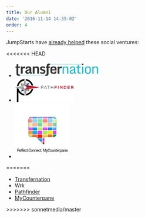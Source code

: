```yaml
---
title: Our Alumni
date: '2016-11-14 14:35:02'
order: 4
---
```

JumpStarts have <u>already helped</u> these social ventures:  

<<<<<<< HEAD


<div class="mt4">
<ul class="list db ml0 mt4 center tc">
 <li class="fl mr2 db mh3">
   <a href="http://transfernation.org/" target="_blank">
   <img src="/uploads/transfernation-logo-3.png"/>
   </a>
 </li>
 <li class="fl mr2 db mh3">
   <a href="https://www.pathfinder.vet/" target="_blank">
   <img src="/uploads/pathfinder-logo.png"/>
   </a>
 </li>
 <li class="fl mr2 db mh3">
   <a href="http://www.mycounterpane.com/" target="_blank">
    <img src="/uploads/mcp-logo-4.jpg"/>
    </a>
 </li>
</ul>
</div>
=======
<ul class="list di ml0 center tc">
  <li>
    <a href="http://transfernation.org/" class="link underline-hover red">Transfernation</a>
  </li>
  <li>
    Wrk
  </li>
  <li>
    <a href="https://www.pathfinder.vet/" class="link underline-hover red">Pathfinder</a>
  </li>
  <li>
    <a href="http://www.mycounterpane.com/" class="link underline-hover red">MyCounterpane</a>
  </li>
</ul>
>>>>>>> sonnetmedia/master
